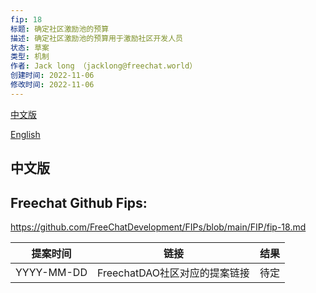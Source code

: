 ```yaml
---
fip: 18
标题: 确定社区激励池的预算
描述: 确定社区激励池的预算用于激励社区开发人员
状态: 草案
类型: 机制
作者: Jack long （jacklong@freechat.world）
创建时间: 2022-11-06
修改时间: 2022-11-06
---
```


[中文版](#1)

[English](#2)

<h2 id="1">中文版</h2>

## Freechat Github Fips: 

https://github.com/FreeChatDevelopment/FIPs/blob/main/FIP/fip-18.md


  | 提案时间 | 链接 | 结果 |
  |:-:|:-:|:-:|
  | YYYY-MM-DD |FreechatDAO社区对应的提案链接|待定|